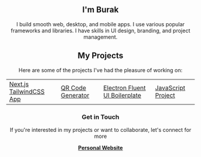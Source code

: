 <!-- Introduction -->
<div align="center">
  <h2>I'm Burak</h2>
  <p>I build smooth web, desktop, and mobile apps. I use various popular frameworks
and libraries. I have skills in UI design, branding, and project management.</p>

<!-- Projects Section -->
<div align="center">
  <h2>My Projects</h2>
  <p>Here are some of the projects I've had the pleasure of working on:</p>
  <table>
    <tr>
      <td><a href="https://github.com/burakunal28/kebap-nextjs-tailwind">Next.js TailwindCSS App</a></td>
      <td><a href="https://github.com/burakunal28/qrcode-generator">QR Code Generator</a></td>
      <td><a href="https://github.com/burakunal28/electron-react-fluentui-boilerplate">Electron Fluent UI Boilerplate</a></td>
      <td><a href="https://github.com/burakunal28/colorful-notes">JavaScript Project</a></td>
    </tr>
  </table>
</div>

<!-- Contact Section -->
<div align="center">
  <h3>Get in Touch</h3>
  <p>If you're interested in my projects or want to collaborate, let's connect for more</p>
  <a href="https://linktr.ee/burakunal28"><strong>Personal Website</strong></a>
</div>
